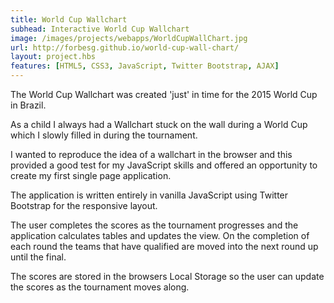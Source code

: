 ```yaml
---
title: World Cup Wallchart
subhead: Interactive World Cup Wallchart
image: /images/projects/webapps/WorldCupWallChart.jpg
url: http://forbesg.github.io/world-cup-wall-chart/
layout: project.hbs
features: [HTML5, CSS3, JavaScript, Twitter Bootstrap, AJAX]
---
```


The World Cup Wallchart was created 'just' in time for the 2015 World Cup in Brazil.

As a child I always had a Wallchart stuck on the wall during a World Cup which I
slowly filled in during the tournament.

I wanted to reproduce the idea of a wallchart in the browser
and this provided a good test for my JavaScript skills and offered an opportunity
to create my first single page application.

The application is written entirely in vanilla JavaScript using Twitter Bootstrap
for the responsive layout.

The user completes the scores as the tournament progresses and the application
calculates tables and updates the view. On the completion of each round the teams
that have qualified are moved into the next round up until the final.

The scores are stored in the browsers Local Storage so the user can update the scores
as the tournament moves along.
